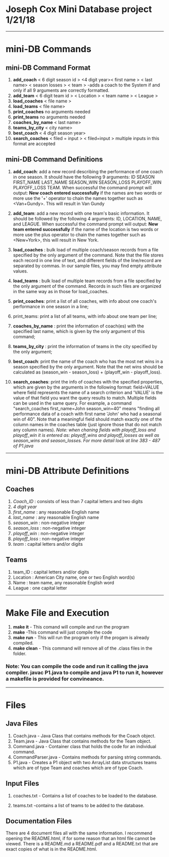 # Joseph Cox Mini Database project 1/21/18

---
# mini-DB Commands
## mini-DB Command Format
1. **add_coach** < 6 digit season id > <4 digit year>< first name > < last name> < season losses > < team > -adds a coach to the System if and only if all 9 arguments are correctly formatted. 
2. **add_team** < 6 digit team id > < Location > < team name > < League >
3. **load_coaches** < file name >
4. **load_teams** < file name>
5. **print_coaches** no arguments needed
6. **print_teams** no arguments needed
7. **coaches_by_name** < last name>
8. **teams_by_city** < city name>
9. **best_coach** < 4 digit season year>
10. **search_coaches** < filed = input > < filed=input > multiple inputs in this format are accepted

## mini-DB Command Definitions

1. **add_coach**: add a new record describing the performance of one coach in one season. It should have the following 9 arguments: ID SEASON FIRST_NAME LAST_NAME SEASON_WIN SEASON_LOSS PLAYOFF_WIN PLAYOFF_LOSS TEAM. When successful the command prompt will output: **New coach entered successfully** if the names are two words or more use the '+' operator to chain the names together such as <Van+Gundy>. This will result in Van Gundy

2. **add_team**: add a new record with one team's basic information. It should be followed by the following 4 arguments: ID, LOCATION, NAME, and LEAGUE. When successful the command prompt will output: **New team entered successfully** if the name of the location is two words or more use the plus operator to chain the names together such as <New+York>, this will result in New York. 

3. **load_coaches** : bulk load of multiple coach/season records from a file specified by the only argument of the command. Note that the file stores each record in one line of text, and different fields of the line/record are separated by commas. In our sample files, you may find empty attribute values.

4. **load_teams** : bulk load of multiple team records from a file specified by the only argument of the command. Records in such files are organized in the same way as in those for load_coaches.

5. **print_coaches**: print a list of all coaches, with info about one coach's performance in one season in a line;

6. print_teams: print a list of all teams, with info about one team per line;

7. **coaches_by_name** : print the information of coach(es) with the specified last name, which is given by the only argument of this command;

8. **teams_by_city** : print the information of teams in the city specified by the only argument;

9. **best_coach**: print the name of the coach who has the most net wins in a season specified by the only argument. Note that the net wins should be calculated as (season_win - season_loss) + (playoff_win - playoff_loss).

10. **search_coaches**: print the info of coaches with the specified properties, which are given by the arguments in the following format: field=VALUE where field represents the name of a search criterion and 'VALUE' is the value of that field you want the query results to match. Multiple fields can be used in the same query. For example, a command "search_coaches first_name=John season_win=40" means "finding all performance data of a coach with first name 'John' who had a seasonal win of 40". Note that a meaningful field should match exactly one of the column names in the coaches table (just ignore those that do not match any column names). **Note: when chaning fields with playoff_loss and playoff_win it is entered as: *playoff_wins* and *playoff_losses* as well as season_wins and season_losses*. For more detail look at line *383 - 487 of P1.java**


---

# mini-DB Attribute Definitions

## Coaches
1. *Coach_ID* : consists of less than 7 capital letters and two digits
2. *4 digit year*
3. *first_name* : any reasonable English name
4. *last_name* : any reasonable English name
5. *season_win* : non-negative integer
6. *season_loss* : non-negative integer
7. *playoff_win* : non-negative integer
8. *playoff_loss* : non-negative integer
9. *team* : capital letters and/or digits

## Teams
1. team_ID : capital letters and/or digits
2. Location : American City name, one or two English word(s)
3. Name : team name, any reasonable English word
4. League : one capital letter



---
# Make File and Execution

1. **make it** - This comand will compile and run the program
2. **make** -This command will just compile the code 
3. **make run** - This will run the program only if the progam is already compiled.
4. **make clean** - This command will remove all of the .class files in the folder.


### Note: You can compile the code and run it calling the java compiler. **javac P1.java** to compile and **java P1** to run it, however a makefile is provided for convineance.

---
# Files 

## Java Files

1. Coach.java - Java Class that contains methods for the Coach object.
2. Team.java - Java Class that contains methods for the Team object.
3. Command.java - Container class that holds the code for an individual command.
4. CommandParser.java - Contains methods for parsing string commands.
5. P1.java - Creates a P1 object with two ArrayList data structures teams which are of type Team and coaches which are of type Coach.

## Input Files

1. coaches.txt - Contains a list of coaches to be loaded to the database.

2. teams.txt -contains a list of teams to be added to the database.

## Documentation Files

There are 4 document files all with the same information. I recommend opening the README.html, if for some reason that an html file cannot be viewed. There is a README.md a README.pdf and a README.txt that are exact copies of what is in the README.html. 


